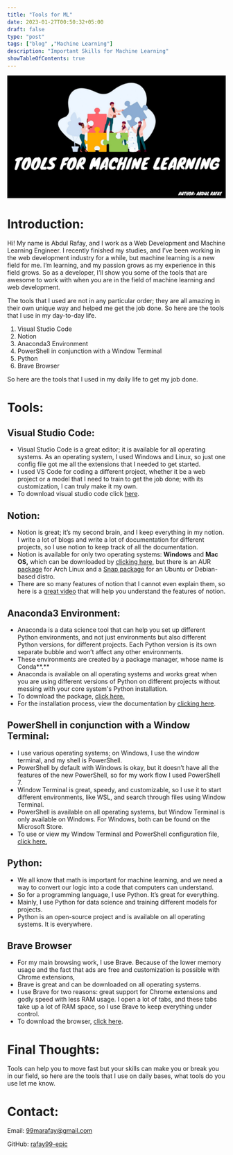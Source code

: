 ```yaml
---
title: "Tools for ML"
date: 2023-01-27T00:50:32+05:00
draft: false
type: "post"
tags: ["blog" ,"Machine Learning"]
description: "Important Skills for Machine Learning"
showTableOfContents: true
---
```


![image](/images/Tools-for-ML/Tools-for-Machine-Learning.png)

# Introduction:

Hi! My name is Abdul Rafay, and I work as a Web Development and Machine Learning Engineer. I recently finished my studies, and I’ve been working in the web development industry for a while, but machine learning is a new field for me. I’m learning, and my passion grows as my experience in this field grows. So as a developer, I’ll show you some of the tools that are awesome to work with when you are in the field of machine learning and web development.

The tools that I used are not in any particular order; they are all amazing in their own unique way and helped me get the job done. So here are the tools that I use in my day-to-day life.

1.  Visual Studio Code
2.  Notion
3.  Anaconda3 Environment
4.  PowerShell in conjunction with a Window Terminal
5.  Python
6.  Brave Browser

So here are the tools that I used in my daily life to get my job done.

# Tools:

## Visual Studio Code:

-   Visual Studio Code is a great editor; it is available for all operating systems. As an operating system, I used Windows and Linux, so just one config file got me all the extensions that I needed to get started.
-   I used VS Code for coding a different project, whether it be a web project or a model that I need to train to get the job done; with its customization, I can truly make it my own.
-   To download visual studio code click [here](https://code.visualstudio.com/download).

## Notion:

-   Notion is great; it’s my second brain, and I keep everything in my notion. I write a lot of blogs and write a lot of documentation for different projects, so I use notion to keep track of all the documentation.
-   Notion is available for only two operating systems: **Windows** and **Mac OS,** which can be downloaded by [clicking here,](https://www.notion.so/desktop) but there is an AUR [package](https://aur.archlinux.org/packages/notion-app) for Arch Linux and a [Snap package](https://snapcraft.io/notion-snap) for an Ubuntu or Debian-based distro.
-   There are so many features of notion that I cannot even explain them, so here is a [great video](https://www.youtube.com/watch?v=61a1Edq4iBo) that will help you understand the features of notion.

## Anaconda3 Environment:

-   Anaconda is a data science tool that can help you set up different Python environments, and not just environments but also different Python versions, for different projects. Each Python version is its own separate bubble and won’t affect any other environments.
-   These environments are created by a package manager, whose name is Conda**.**
-   Anaconda is available on all operating systems and works great when you are using different versions of Python on different projects without messing with your core system's Python installation.
-   To download the package, [click here.](https://www.anaconda.com/products/distribution)
-   For the installation process, view the documentation by [clicking here](https://docs.anaconda.com/anaconda/install/index.html).

## PowerShell in conjunction with a Window Terminal:

-   I use various operating systems; on Windows, I use the window terminal, and my shell is PowerShell.
-   PowerShell by default with Windows is okay, but it doesn’t have all the features of the new PowerShell, so for my work flow I used PowerShell 7.
-   Window Terminal is great, speedy, and customizable, so I use it to start different environments, like WSL, and search through files using Window Terminal.
-   PowerShell is available on all operating systems, but Window Terminal is only available on Windows. For Windows, both can be found on the Microsoft Store.
-   To use or view my Window Terminal and PowerShell configuration file, [click here.](https://github.com/rafay99-epic/DotFiles)

## Python:

-   We all know that math is important for machine learning, and we need a way to convert our logic into a code that computers can understand.
-   So for a programming language, I use Python. It’s great for everything.
-   Mainly, I use Python for data science and training different models for projects.
-   Python is an open-source project and is available on all operating systems. It is everywhere.

## Brave Browser

-   For my main browsing work, I use Brave. Because of the lower memory usage and the fact that ads are free and customization is possible with Chrome extensions,
-   Brave is great and can be downloaded on all operating systems.
-   I use Brave for two reasons: great support for Chrome extensions and godly speed with less RAM usage. I open a lot of tabs, and these tabs take up a lot of RAM space, so I use Brave to keep everything under control.
-   To download the browser, [click here](https://brave.com/download/).

# Final Thoughts:

Tools can help you to move fast but your skills can make you or break you in our field, so here are the tools that I use on daily bases, what tools do you use let me know.

# Contact:

Email: [99marafay@gmail.com](mailto:99marafay@gmail.com)

GitHub: [rafay99-epic](https://github.com/rafay99-epic/)

